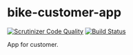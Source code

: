 # bike-customer-app

[![Scrutinizer Code Quality](https://scrutinizer-ci.com/g/richardstg/bike-customer-app/badges/quality-score.png?b=main)](https://scrutinizer-ci.com/g/richardstg/bike-customer-app/?branch=main)
[![Build Status](https://scrutinizer-ci.com/g/richardstg/bike-customer-app/badges/build.png?b=main)](https://scrutinizer-ci.com/g/richardstg/bike-customer-app/build-status/main)

App for customer.
